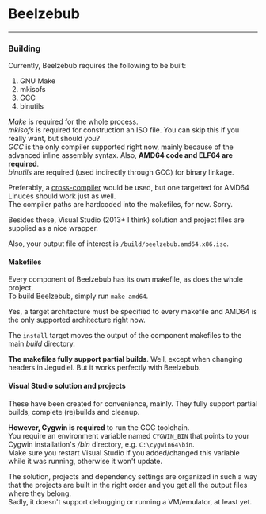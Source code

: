 # Beelzebub

---

### Building

Currently, Beelzebub requires the following to be built:  

 1. GNU Make
 2. mkisofs
 3. GCC
 4. binutils

*Make* is required for the whole process.  
*mkisofs* is required for construction an ISO file. You can skip this if you really want, but should you?  
*GCC* is the only compiler supported right now, mainly because of the advanced inline assembly syntax. Also, **AMD64 code and ELF64 are required**.  
*binutils* are required (used indirectly through GCC) for binary linkage.  

Preferably, a [cross-compiler](http://wiki.osdev.org/GCC_Cross-Compiler) would be used, but one targetted for AMD64 Linuces should work just as well.  
The compiler paths are hardcoded into the makefiles, for now. Sorry.  

Besides these, Visual Studio (2013+ I think) solution and project files are supplied as a nice wrapper.

Also, your output file of interest is `/build/beelzebub.amd64.x86.iso`.

#### Makefiles

Every component of Beelzebub has its own makefile, as does the whole project.  
To build Beelzebub, simply run `make amd64`.  

Yes, a target architecture must be specified to every makefile and AMD64 is the only supported architecture right now.  

The `install` target moves the output of the component makefiles to the main *build* directory.  

**The makefiles fully support partial builds**. Well, except when changing headers in Jegudiel. But it works perfectly with Beelzebub.  

#### Visual Studio solution and projects

These have been created for convenience, mainly. They fully support partial builds, complete (re)builds and cleanup.  

**However, Cygwin is required** to run the GCC toolchain.  
You require an environment variable named `CYGWIN_BIN` that points to your Cygwin installation's */bin* directory, e.g. `C:\cygwin64\bin`.  
Make sure you restart Visual Studio if you added/changed this variable while it was running, otherwise it won't update.  

The solution, projects and dependency settings are organized in such a way that the projects are built in the right order and you get all the output files where they belong.  
Sadly, it doesn't support debugging or running a VM/emulator, at least yet.  
